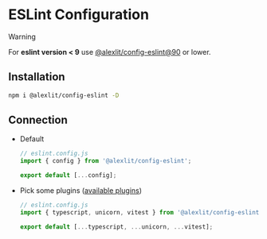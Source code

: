 # ESLint Configuration

> [!WARNING]  
> For **eslint version < 9** use
> [@alexlit/config-eslint@90](https://www.npmjs.com/package/@alexlit/config-eslint?activeTab=versions)
> or lower.

## Installation

```sh
npm i @alexlit/config-eslint -D
```

## Connection

- Default

  ```js
  // eslint.config.js
  import { config } from '@alexlit/config-eslint';

  export default [...config];
  ```

- Pick some plugins
  ([available plugins](https://github.com/alex-lit/lint-kit/blob/master/packages/config-eslint/index.js))

  ```js
  // eslint.config.js
  import { typescript, unicorn, vitest } from '@alexlit/config-eslint';

  export default [...typescript, ...unicorn, ...vitest];
  ```
